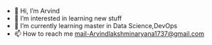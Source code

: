- 👋 Hi, I’m Arvind
- 👀 I’m interested in learning new stuff
- 🌱 I’m currently learning master in Data Science,DevOps
- 📫 How to reach me mail-Arvindlakshminaryana1737@gmail.com


